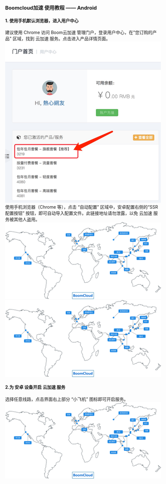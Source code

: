 ### Boomcloud加速 使用教程 —— Android
#### 1. 使用手机默认浏览器，进入用户中心
建议使用 Chrome 访问 Boom云加速 管理门户，登录用户中心，在"您订购的产品" 区域，找到 云加速 服务。点击进入产品详情页面。
![](/assets/howtouse/surge-use1.png)
使用手机浏览器（Chrome 等），点击 “自动配置” 区域中，安卓配置右侧的“SSR 配置按钮” 按钮，即可自动导入配置文件。此链接地址请勿泄露，以免 云加速 服务被其他人盗用。
![](/assets/map.svg)
![](/assets/map.svg)
#### 2.为 安卓 设备开启 云加速 服务
选择任意线路，点击界面右上部分 “小飞机” 图标即可开启服务。
![](/assets/map.svg)
